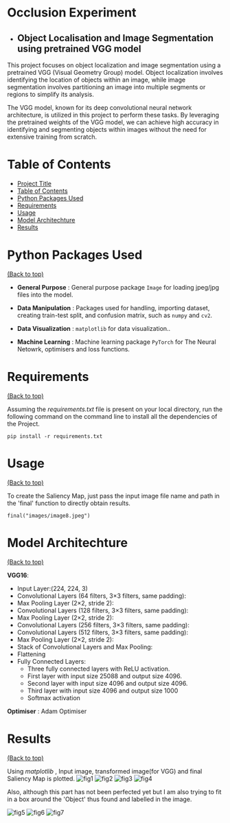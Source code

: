 # Occlusion Experiment 
- ## Object Localisation and Image Segmentation using pretrained VGG model

This project focuses on object localization and image segmentation using a pretrained VGG (Visual Geometry Group) model. Object localization involves identifying the location of objects within an image, while image segmentation involves partitioning an image into multiple segments or regions to simplify its analysis.

The VGG model, known for its deep convolutional neural network architecture, is utilized in this project to perform these tasks. By leveraging the pretrained weights of the VGG model, we can achieve high accuracy in identifying and segmenting objects within images without the need for extensive training from scratch.


# Table of Contents

- [Project Title](#occlusion-experiment)
- [Table of Contents](#table-of-contents)
- [Python Packages Used](#python-packages-used)
- [Requirements](#requirements)
- [Usage](#usage)
- [Model Architechture](#model-architechture)
- [Results](#results)



# Python Packages Used
[(Back to top)](#table-of-contents)


- **General Purpose** : General purpose package `Image` for loading jpeg/jpg files into the model.

- **Data Manipulation** : Packages used for handling, importing dataset, creating train-test split, and confusion matrix, such as `numpy` and `cv2`.

- **Data Visualization** : `matplotlib` for data visualization..

- **Machine Learning** : Machine learning package `PyTorch` for The Neural Netowrk, optimisers and loss functions.

# Requirements
[(Back to top)](#table-of-contents)

Assuming the *requirements.txt* file is present on your local directory, run the following command on the command line to install all the dependencies of the Project.

```
pip install -r requirements.txt
```


# Usage
[(Back to top)](#table-of-contents)

To create the Saliency Map, just pass the input image file name and path in the 'final' function to directly obtain results.
```
final("images/image8.jpeg")
```


# Model Architechture
[(Back to top)](#table-of-contents)

**VGG16**:
- Input Layer:(224, 224, 3)
- Convolutional Layers (64 filters, 3×3 filters, same padding):
- Max Pooling Layer (2×2, stride 2):
- Convolutional Layers (128 filters, 3×3 filters, same padding):
- Max Pooling Layer (2×2, stride 2):
- Convolutional Layers (256 filters, 3×3 filters, same padding):
- Convolutional Layers (512 filters, 3×3 filters, same padding):
- Max Pooling Layer (2×2, stride 2):
- Stack of Convolutional Layers and Max Pooling:
- Flattening
- Fully Connected Layers:
  - Three fully connected layers with ReLU activation.
  - First layer with input size 25088 and output size 4096.
  - Second layer with input size 4096 and output size 4096.
  - Third layer with input size 4096 and output size 1000
  - Softmax activation

**Optimiser** : Adam Optimiser

# Results
[(Back to top)](#table-of-contents)

Using *matplotlib* , Input image, transformed image(for VGG) and final Saliency Map is plotted.
![fig1](heatmaps/combined_image1.png)
![fig2](heatmaps/combined_image2.png)
![fig3](heatmaps/combined_image3.png)
![fig4](heatmaps/combined_image4.png)

Also, although this part has not been perfected yet but I am also trying to fit in a box around the 'Object' thus found and labelled in the image.

![fig5](heatmaps/boxed_combined_image1.png)
![fig6](heatmaps/boxed_combined_image2.png)
![fig7](heatmaps/boxed_combined_image3.png)